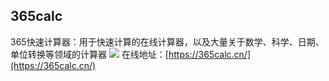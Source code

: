 ## 365calc
365快速计算器：用于快速计算的在线计算器，以及大量关于数学、科学、日期、单位转换等领域的计算器 
![](https://foruda.gitee.com/images/1728483078377054211/16732572_8031453.jpeg)
在线地址：[https://365calc.cn/](https://365calc.cn/)